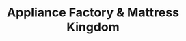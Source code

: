 ---
title: "Appliance Factory & Mattress Kingdom"
url: /denver/appliance-factory-und-mattress-kingdom/
shop: Möbel
---